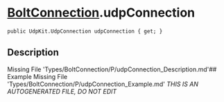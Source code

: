 # [BoltConnection](Types/BoltConnection.md).udpConnection
`public UdpKit.UdpConnection udpConnection { get; }`
## Description
Missing File 'Types/BoltConnection/P/udpConnection_Description.md'## Example
Missing File 'Types/BoltConnection/P/udpConnection_Example.md'
*THIS IS AN AUTOGENERATED FILE, DO NOT EDIT*
